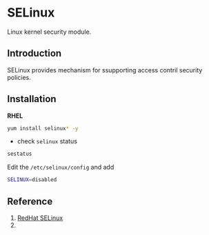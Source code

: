 # SELinux
Linux kernel security module.  

## Introduction
SELinux provides mechanism for ssupporting access contril security policies.

## Installation
**RHEL**
```sh
yum install selinux* -y
```

- check `selinux` status
```sh
sestatus
```

Edit the `/etc/selinux/config` and add 
```sh
SELINUX=disabled
```

## Reference
1. [RedHat SELinux](https://www.redhat.com/en/topics/linux/what-is-selinux)
2. []()